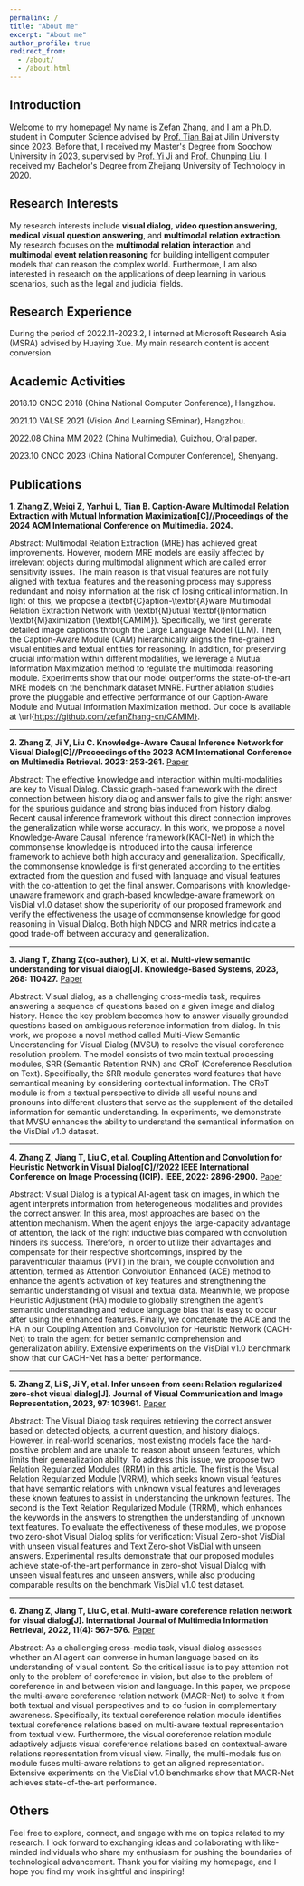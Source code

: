 ```yaml
---
permalink: /
title: "About me"
excerpt: "About me"
author_profile: true
redirect_from: 
  - /about/
  - /about.html
---
```


## Introduction

Welcome to my homepage! My name is Zefan Zhang, and I am a Ph.D. student in Computer Science advised by [Prof. Tian Bai](https://ccst.jlu.edu.cn/info/1026/17630.htm) at Jilin University since 2023. Before that, I received my Master's Degree from Soochow University in 2023, supervised by [Prof. Yi Ji](https://scst.suda.edu.cn/0e/3a/c11250a527930/page.htm) and [Prof. Chunping Liu](https://scst.suda.edu.cn/f5/ff/c30505a521727/page.htm). I received my Bachelor's Degree from Zhejiang University of Technology in 2020.

## Research Interests

My research interests include **visual dialog**, **video question answering**, **medical visual question answering**, and **multimodal relation extraction**. My research focuses on the **multimodal relation interaction** and **multimodal event relation reasoning** for building intelligent computer models that can reason the complex world. Furthermore, I am also interested in research on the applications of deep learning in various scenarios, such as the legal and judicial fields.  

## Research Experience

During the period of 2022.11-2023.2, I interned at Microsoft Research Asia (MSRA) advised by Huaying Xue. My main research content is accent conversion.

## Academic Activities

2018.10 CNCC 2018 (China National Computer Conference), Hangzhou.

2021.10 VALSE 2021 (Vision And Learning SEminar), Hangzhou.

2022.08 China MM 2022 (China Multimedia), Guizhou, [Oral paper](https://link.springer.com/article/10.1007/s13735-022-00257-2).

2023.10 CNCC 2023 (China National Computer Conference), Shenyang.

## Publications

**1. Zhang Z, Weiqi Z, Yanhui L, Tian B. Caption-Aware Multimodal Relation Extraction with Mutual Information Maximization[C]//Proceedings of the 2024 ACM International Conference on Multimedia. 2024.**  

Abstract: Multimodal Relation Extraction (MRE) has achieved great improvements. However, modern MRE models are easily affected by irrelevant objects during multimodal alignment which are called error sensitivity issues. The main reason is that visual features are not fully aligned with textual features and the reasoning process may suppress redundant and noisy information at the risk of losing critical information. In light of this, we propose a \textbf{C}aption-\textbf{A}ware Multimodal Relation Extraction Network with \textbf{M}utual \textbf{I}nformation \textbf{M}aximization (\textbf{CAMIM}). Specifically, we first generate detailed image captions through the Large Language Model (LLM). Then, the Caption-Aware Module (CAM) hierarchically aligns the fine-grained visual entities and textual entities for reasoning. In addition, for preserving crucial information within different modalities, we leverage a Mutual Information Maximization method to regulate the multimodal reasoning module. Experiments show that our model outperforms the state-of-the-art MRE models on the benchmark dataset MNRE. Further ablation studies prove the pluggable and effective performance of our Caption-Aware Module and Mutual Information Maximization method. Our code is available at \url{https://github.com/zefanZhang-cn/CAMIM}.

---

**2. Zhang Z, Ji Y, Liu C. Knowledge-Aware Causal Inference Network for Visual Dialog[C]//Proceedings of the 2023 ACM International Conference on Multimedia Retrieval. 2023: 253-261.**  [Paper](https://dl.acm.org/doi/abs/10.1145/3591106.3592272)

Abstract: The effective knowledge and interaction within multi-modalities are key to Visual Dialog. Classic graph-based framework with the direct connection between history dialog and answer fails to give the right answer for the spurious guidance and strong bias induced from history dialog. Recent causal inference framework without this direct connection improves the generalization while worse accuracy. In this work, we propose a novel Knowledge-Aware Causal Inference framework(KACI-Net) in which the commonsense knowledge is introduced into the causal inference framework to achieve both high accuracy and generalization. Specifically, the commonsense knowledge is first generated according to the entities extracted from the question and fused with language and visual features with the co-attention to get the final answer. Comparisons with knowledge-unaware framework and graph-based knowledge-aware framework on VisDial v1.0 dataset show the superiority of our proposed framework and verify the effectiveness the usage of commonsense knowledge for good reasoning in Visual Dialog. Both high NDCG and MRR metrics indicate a good trade-off between accuracy and generalization.

---

**3. Jiang T, Zhang Z(co-author), Li X, et al. Multi-view semantic understanding for visual dialog[J]. Knowledge-Based Systems, 2023, 268: 110427.**  [Paper](https://www.sciencedirect.com/science/article/abs/pii/S0950705123001776)

Abstract: Visual dialog, as a challenging cross-media task, requires answering a sequence of questions based on a given image and dialog history. Hence the key problem becomes how to answer visually grounded questions based on ambiguous reference information from dialog. In this work, we propose a novel method called Multi-View Semantic Understanding for Visual Dialog (MVSU) to resolve the visual coreference resolution problem. The model consists of two main textual processing modules, SRR (Semantic Retention RNN) and CRoT (Coreference Resolution on Text). Specifically, the SRR module generates word features that have semantical meaning by considering contextual information. The CRoT module is from a textual perspective to divide all useful nouns and pronouns into different clusters that serve as the supplement of the detailed information for semantic understanding. In experiments, we demonstrate that MVSU enhances the ability to understand the semantical information on the VisDial v1.0 dataset.

---

**4. Zhang Z, Jiang T, Liu C, et al. Coupling Attention and Convolution for Heuristic Network in Visual Dialog[C]//2022 IEEE International Conference on Image Processing (ICIP). IEEE, 2022: 2896-2900.**  [Paper](https://ieeexplore.ieee.org/abstract/document/9898003)

Abstract: Visual Dialog is a typical AI-agent task on images, in which the agent interprets information from heterogeneous modalities and provides the correct answer. In this area, most approaches are based on the attention mechanism. When the agent enjoys the large-capacity advantage of attention, the lack of the right inductive bias compared with convolution hinders its success. Therefore, in order to utilize their advantages and compensate for their respective shortcomings, inspired by the paraventricular thalamus (PVT) in the brain, we couple convolution and attention, termed as Attention Convolution Enhanced (ACE) method to enhance the agent’s activation of key features and strengthening the semantic understanding of visual and textual data. Meanwhile, we propose Heuristic Adjustment (HA) module to globally strengthen the agent’s semantic understanding and reduce language bias that is easy to occur after using the enhanced features. Finally, we concatenate the ACE and the HA in our Coupling Attention and Convolution for Heuristic Network (CACH-Net) to train the agent for better semantic comprehension and generalization ability. Extensive experiments on the VisDial v1.0 benchmark show that our CACH-Net has a better performance.

---

**5. Zhang Z, Li S, Ji Y, et al. Infer unseen from seen: Relation regularized zero-shot visual dialog[J]. Journal of Visual Communication and Image Representation, 2023, 97: 103961.**  [Paper](https://www.sciencedirect.com/science/article/abs/pii/S1047320323002110)

Abstract: The Visual Dialog task requires retrieving the correct answer based on detected objects, a current question, and history dialogs. However, in real-world scenarios, most existing models face the hard-positive problem and are unable to reason about unseen features, which limits their generalization ability. To address this issue, we propose two Relation Regularized Modules (RRM) in this article. The first is the Visual Relation Regularized Module (VRRM), which seeks known visual features that have semantic relations with unknown visual features and leverages these known features to assist in understanding the unknown features. The second is the Text Relation Regularized Module (TRRM), which enhances the keywords in the answers to strengthen the understanding of unknown text features. To evaluate the effectiveness of these modules, we propose two zero-shot Visual Dialog splits for verification: Visual Zero-shot VisDial with unseen visual features and Text Zero-shot VisDial with unseen answers. Experimental results demonstrate that our proposed modules achieve state-of-the-art performance in zero-shot Visual Dialog with unseen visual features and unseen answers, while also producing comparable results on the benchmark VisDial v1.0 test dataset.

---

**6. Zhang Z, Jiang T, Liu C, et al. Multi-aware coreference relation network for visual dialog[J]. International Journal of Multimedia Information Retrieval, 2022, 11(4): 567-576.**  [Paper](https://link.springer.com/article/10.1007/s13735-022-00257-2)

Abstract: As a challenging cross-media task, visual dialog assesses whether an AI agent can converse in human language based on its understanding of visual content. So the critical issue is to pay attention not only to the problem of coreference in vision, but also to the problem of coreference in and between vision and language. In this paper, we propose the multi-aware coreference relation network (MACR-Net) to solve it from both textual and visual perspectives and to do fusion in complementary awareness. Specifically, its textual coreference relation module identifies textual coreference relations based on multi-aware textual representation from textual view. Furthermore, the visual coreference relation module adaptively adjusts visual coreference relations based on contextual-aware relations representation from visual view. Finally, the multi-modals fusion module fuses multi-aware relations to get an aligned representation. Extensive experiments on the VisDial v1.0 benchmarks show that MACR-Net achieves state-of-the-art performance.

## Others

Feel free to explore, connect, and engage with me on topics related to my research. I look forward to exchanging ideas and collaborating with like-minded individuals who share my enthusiasm for pushing the boundaries of technological advancement. Thank you for visiting my homepage, and I hope you find my work insightful and inspiring!


